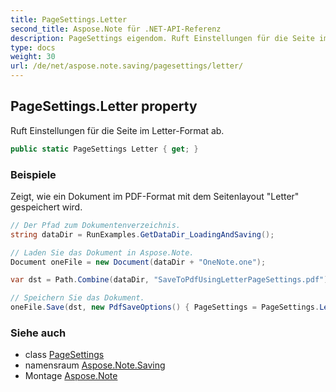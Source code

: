 ```yaml
---
title: PageSettings.Letter
second_title: Aspose.Note für .NET-API-Referenz
description: PageSettings eigendom. Ruft Einstellungen für die Seite im LetterFormat ab.
type: docs
weight: 30
url: /de/net/aspose.note.saving/pagesettings/letter/
---
```

## PageSettings.Letter property

Ruft Einstellungen für die Seite im Letter-Format ab.

```csharp
public static PageSettings Letter { get; }
```

### Beispiele

Zeigt, wie ein Dokument im PDF-Format mit dem Seitenlayout "Letter" gespeichert wird.

```csharp
// Der Pfad zum Dokumentenverzeichnis.
string dataDir = RunExamples.GetDataDir_LoadingAndSaving();

// Laden Sie das Dokument in Aspose.Note.
Document oneFile = new Document(dataDir + "OneNote.one");

var dst = Path.Combine(dataDir, "SaveToPdfUsingLetterPageSettings.pdf");

// Speichern Sie das Dokument.
oneFile.Save(dst, new PdfSaveOptions() { PageSettings = PageSettings.Letter });
```

### Siehe auch

* class [PageSettings](../)
* namensraum [Aspose.Note.Saving](../../pagesettings/)
* Montage [Aspose.Note](../../../)


